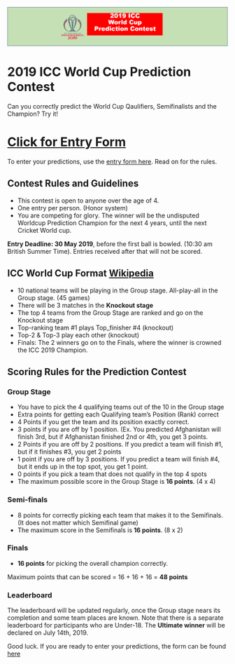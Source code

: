 ![Logo](images/ICCWCPP.png)

# 2019 ICC World Cup Prediction Contest

Can you correctly predict the World Cup Qaulifiers, Semifinalists and the Champion? Try it!

# [Click for Entry Form](http://bit.ly/2019_icc_worldcup_predictions)
To enter your predictions, use the [entry form here](http://bit.ly/2019_icc_worldcup_predictions). Read on for the rules.


## Contest Rules and Guidelines
- This contest is open to anyone over the age of 4.
- One entry per person. (Honor system)
- You are competing for glory. The winner will be the undisputed Worldcup Prediction Champion for the next 4 years, until the next Cricket World cup.

**Entry Deadline: 30 May 2019**, before the first ball is bowled. (10:30 am British Summer Time). Entries received after that will not be scored.


## ICC World Cup Format [Wikipedia](https://en.wikipedia.org/wiki/2019_Cricket_World_Cup)

- 10 national teams will be playing in the Group stage. All-play-all in the Group stage. (45 games)
- There will be 3 matches in the **Knockout stage**
- The top 4 teams from the Group Stage are ranked and go on the Knockout stage 
- Top-ranking team #1 plays Top_finisher #4 (knockout)
- Top-2 & Top-3 play each other (knockout) 
- Finals: The 2 winners go on to the Finals, where the winner is crowned the ICC 2019 Champion.

## Scoring Rules for the Prediction Contest

### Group Stage
- You have to pick the 4 qualifying teams out of the 10 in the Group stage
- Extra points for getting each Qualifying team’s Position (Rank) correct
- 4 Points if you get the team and its position exactly correct.
- 3 points if you are off by 1 position. (Ex. You predicted Afghanistan will finish 3rd, but if Afghanistan finished 2nd or 4th, you get 3 points.
- 2 Points if you are off by 2 positions. If you predict a team will finish #1, but if it finishes #3, you get 2 points
- 1 point if you are off by 3 positions. If you predict a team will finish #4, but it ends up in the top spot, you get 1 point.
- 0 points if you pick a team that does not qualify in the top 4 spots
- The maximum possible score in the Group Stage is **16 points**. (4 x 4)

### Semi-finals
- 8 points for correctly picking each team that makes it to the Semifinals. (It does not matter which Semifinal game)
- The maximum score in the Semifinals is **16 points**. (8 x 2)

### Finals
- **16 points** for picking the overall champion correctly.

Maximum points that can be scored = 16 + 16 + 16 = **48 points**

### Leaderboard
The leaderboard will be updated regularly, once the Group stage nears its completion and some team places are known. Note that there is a separate leaderboard for participants who are Under-18.
The **Ultimate winner** will be declared on July 14th, 2019.


Good luck. If you are ready to enter your predictions, the form can be found [here](http://bit.ly/2019_icc_worldcup_predictions)



